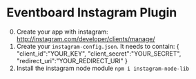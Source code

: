 Eventboard Instagram Plugin
=

0. Create your app with instagram:  http://instagram.com/developer/clients/manage/
1. Create your `instagram-config.json`.  It needs to contain:
{
  "client_id":"YOUR_KEY",
  "client_secret":"YOUR_SECRET",
  "redirect_uri":"YOUR_REDIRECT_URI"
}
2. Install the instagram node module `npm i instagram-node-lib`